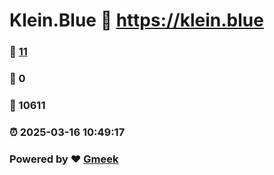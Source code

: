 # Klein.Blue :link: https://klein.blue 
### :page_facing_up: [11](https://klein.blue/tag.html) 
### :speech_balloon: 0 
### :hibiscus: 10611 
### :alarm_clock: 2025-03-16 10:49:17 
### Powered by :heart: [Gmeek](https://github.com/Meekdai/Gmeek)
